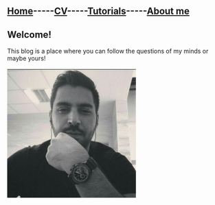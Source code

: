 ## [Home](README.md)-----[CV](cv.md)-----[Tutorials](Tutorials.md)-----[About me](Aboutme.md)
## Welcome!
This blog is a place where you can follow the questions of my minds or maybe yours!
<br/>
<br/>
<img src="img/profile.jpg" width="300px" height="300px">

